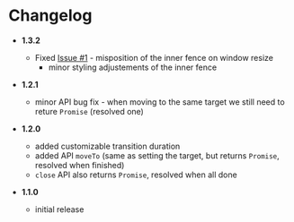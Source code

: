 # Changelog

* __1.3.2__
  * Fixed [Issue #1](https://github.com/gullerya/spotlight/issues/1) - misposition of the inner fence on window resize
    * minor styling adjustements of the inner fence

* __1.2.1__
  * minor API bug fix - when moving to the same target we still need to reture `Promise` (resolved one)

* __1.2.0__
  * added customizable transition duration
  * added API `moveTo` (same as setting the target, but returns `Promise`, resolved when finished)
  * `close` API also returns `Promise`, resolved when all done

* __1.1.0__
  * initial release